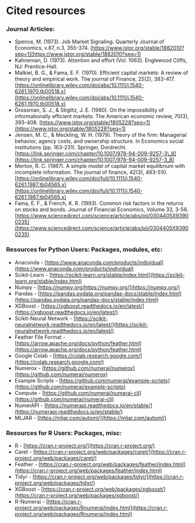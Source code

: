 # Cited resources

### Journal Articles:

* Spence, M. \(1973\). Job Market Signaling. Quarterly Journal of Economics, v.87, n.3, 355-374.  [https://www.jstor.org/stable/1882010?seq=1](https://www.jstor.org/stable/1882010?seq=1)
* Kahneman, D. \(1973\). Attention and effort \(Vol. 1063\). Englewood Cliffs, NJ: Prentice-Hall.
* Malkiel, B. G., & Fama, E. F. \(1970\). Efficient capital markets: A review of theory and empirical work. The journal of Finance, 25\(2\), 383-417. [https://onlinelibrary.wiley.com/doi/abs/10.1111/j.1540-6261.1970.tb00518.x](https://onlinelibrary.wiley.com/doi/abs/10.1111/j.1540-6261.1970.tb00518.x)
* Grossman, S. J., & Stiglitz, J. E. \(1980\). On the impossibility of informationally efficient markets. The American economic review, 70\(3\), 393-408. [https://www.jstor.org/stable/1805228?seq=1](https://www.jstor.org/stable/1805228?seq=1)
* Jensen, M. C., & Meckling, W. H. \(1979\). Theory of the firm: Managerial behavior, agency costs, and ownership structure. In Economics social institutions \(pp. 163-231\). Springer, Dordrecht. [https://link.springer.com/chapter/10.1007/978-94-009-9257-3\_8](https://link.springer.com/chapter/10.1007/978-94-009-9257-3_8)
* Merton, R. C. \(1987\). A simple model of capital market equilibrium with incomplete information. The journal of finance, 42\(3\), 483-510. [https://onlinelibrary.wiley.com/doi/full/10.1111/j.1540-6261.1987.tb04565.x](https://onlinelibrary.wiley.com/doi/full/10.1111/j.1540-6261.1987.tb04565.x)
* Fama, E. F., & French, K. R. \(1993\). Common risk factors in the returns on stocks and bonds. Journal of Financial Economics, Volume 33, 3-56. [https://www.sciencedirect.com/science/article/abs/pii/0304405X93900235](https://www.sciencedirect.com/science/article/abs/pii/0304405X93900235)

### Resources for Python Users: Packages, modules, etc:

* Anaconda - [https://www.anaconda.com/products/individual](https://www.anaconda.com/products/individual)
* Scikit-Learn - [https://scikit-learn.org/stable/index.html](https://scikit-learn.org/stable/index.html)
* Numpy - [https://numpy.org/https://numpy.org/](https://numpy.org/)
* Pandas - [https://pandas.pydata.org/pandas-docs/stable/index.html](https://pandas.pydata.org/pandas-docs/stable/index.html)
* XGBoost - [https://xgboost.readthedocs.io/en/latest/](https://xgboost.readthedocs.io/en/latest/)
* Scikit-Neural Network - [https://scikit-neuralnetwork.readthedocs.io/en/latest/](https://scikit-neuralnetwork.readthedocs.io/en/latest/)
* Feather File Format - [https://arrow.apache.org/docs/python/feather.html](https://arrow.apache.org/docs/python/feather.html)
* Google Colab - [https://colab.research.google.com/](https://colab.research.google.com/)
* Numerox - [https://github.com/numerai/numerox](https://github.com/numerai/numerox)
* Example Scripts - [https://github.com/numerai/example-scripts](https://github.com/numerai/example-scripts)
* Compute - [https://github.com/numerai/numerai-cli](https://github.com/numerai/numerai-cli)
* NumerAPI - [https://numerapi.readthedocs.io/en/stable/](https://numerapi.readthedocs.io/en/stable/)
* MLJAR - [https://mljar.com/automl/](https://mljar.com/automl/)

### Resources for R Users: Packages, misc:

* R - [https://cran.r-project.org/](https://cran.r-project.org/)
* Caret - [https://cran.r-project.org/web/packages/caret/](https://cran.r-project.org/web/packages/caret/)
* Feather - [https://cran.r-project.org/web/packages/feather/index.html](https://cran.r-project.org/web/packages/feather/index.html)
* Tidyr - [https://cran.r-project.org/web/packages/tidyr/](https://cran.r-project.org/web/packages/tidyr/)
* XGBoost - [https://cran.r-project.org/web/packages/xgboost/](https://cran.r-project.org/web/packages/xgboost/)
* R-Numerai - [https://cran.r-project.org/web/packages/Rnumerai/index.html](https://cran.r-project.org/web/packages/Rnumerai/index.html)

